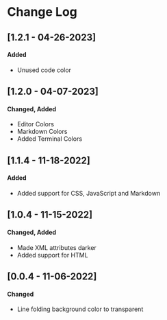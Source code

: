 # Change Log

## [1.2.1 - 04-26-2023]
#### Added

- Unused code color

## [1.2.0 - 04-07-2023]
#### Changed, Added

- Editor Colors
- Markdown Colors
- Added Terminal Colors

## [1.1.4 - 11-18-2022]
#### Added

- Added support for CSS, JavaScript and Markdown

## [1.0.4 - 11-15-2022]
#### Changed, Added

- Made XML attributes darker
- Added support for HTML

## [0.0.4 - 11-06-2022]
#### Changed

- Line folding background color to transparent
